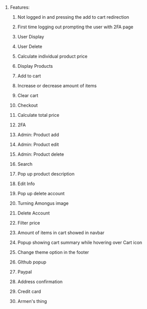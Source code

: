 1. Features: 

   1) Not logged in and pressing the add to cart redirection  

   2) First time logging out prompting the user with 2FA page  

   3) User Display  

   4) User Delete 

   5) Calculate individual product price 

   6) Display Products 

   7) Add to cart 

   8) Increase or decrease amount of items 

   9) Clear cart 

   10) Checkout 

   11) Calculate total price 

   12) 2FA 

   13) Admin: Product add 

   14) Admin: Product edit 

   15) Admin: Product delete 

   16) Search

   17) Pop up product description 

   18) Edit Info
   
   19)  Pop up delete account 

   20) Turning Amongus image

   21) Delete Account

   22) Filter price
   
   23) Amount of items in cart showed in navbar
   
   24) Popup showing cart summary while hovering over Cart icon
   
   25) Change theme option in the footer

   26) GIthub popup

   27) Paypal

   28) Address confirmation

   29) Credit card

   30) Armen's thing